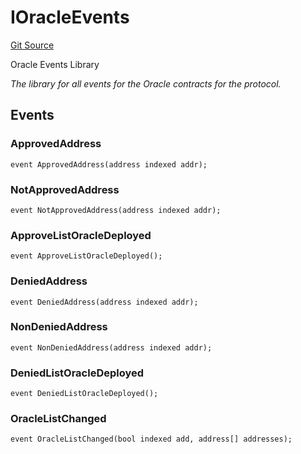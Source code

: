 # IOracleEvents
[Git Source](https://github.com/thrackle-io/tron/blob/d6cc09e8b231cc94d92dd93b6d49fb2728ede233/src/common/IEvents.sol)

Oracle Events Library

*The library for all events for the Oracle contracts for the protocol.*


## Events
### ApprovedAddress

```solidity
event ApprovedAddress(address indexed addr);
```

### NotApprovedAddress

```solidity
event NotApprovedAddress(address indexed addr);
```

### ApproveListOracleDeployed

```solidity
event ApproveListOracleDeployed();
```

### DeniedAddress

```solidity
event DeniedAddress(address indexed addr);
```

### NonDeniedAddress

```solidity
event NonDeniedAddress(address indexed addr);
```

### DeniedListOracleDeployed

```solidity
event DeniedListOracleDeployed();
```

### OracleListChanged

```solidity
event OracleListChanged(bool indexed add, address[] addresses);
```

